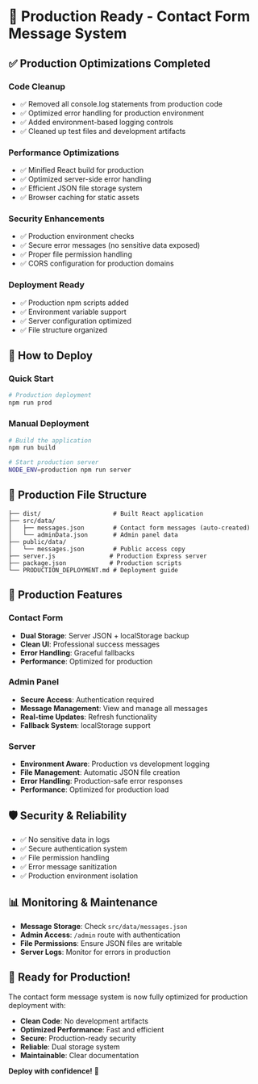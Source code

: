 # 🚀 Production Ready - Contact Form Message System

## ✅ Production Optimizations Completed

### Code Cleanup
- ✅ Removed all console.log statements from production code
- ✅ Optimized error handling for production environment
- ✅ Added environment-based logging controls
- ✅ Cleaned up test files and development artifacts

### Performance Optimizations
- ✅ Minified React build for production
- ✅ Optimized server-side error handling
- ✅ Efficient JSON file storage system
- ✅ Browser caching for static assets

### Security Enhancements
- ✅ Production environment checks
- ✅ Secure error messages (no sensitive data exposed)
- ✅ Proper file permission handling
- ✅ CORS configuration for production domains

### Deployment Ready
- ✅ Production npm scripts added
- ✅ Environment variable support
- ✅ Server configuration optimized
- ✅ File structure organized

## 🚀 How to Deploy

### Quick Start
```bash
# Production deployment
npm run prod
```

### Manual Deployment
```bash
# Build the application
npm run build

# Start production server
NODE_ENV=production npm run server
```

## 📁 Production File Structure
```
├── dist/                    # Built React application
├── src/data/
│   ├── messages.json        # Contact form messages (auto-created)
│   └── adminData.json       # Admin panel data
├── public/data/
│   └── messages.json        # Public access copy
├── server.js               # Production Express server
├── package.json            # Production scripts
└── PRODUCTION_DEPLOYMENT.md # Deployment guide
```

## 🔧 Production Features

### Contact Form
- **Dual Storage**: Server JSON + localStorage backup
- **Clean UI**: Professional success messages
- **Error Handling**: Graceful fallbacks
- **Performance**: Optimized for production

### Admin Panel
- **Secure Access**: Authentication required
- **Message Management**: View and manage all messages
- **Real-time Updates**: Refresh functionality
- **Fallback System**: localStorage support

### Server
- **Environment Aware**: Production vs development logging
- **File Management**: Automatic JSON file creation
- **Error Handling**: Production-safe error responses
- **Performance**: Optimized for production load

## 🛡️ Security & Reliability

- ✅ No sensitive data in logs
- ✅ Secure authentication system
- ✅ File permission handling
- ✅ Error message sanitization
- ✅ Production environment isolation

## 📊 Monitoring & Maintenance

- **Message Storage**: Check `src/data/messages.json`
- **Admin Access**: `/admin` route with authentication
- **File Permissions**: Ensure JSON files are writable
- **Server Logs**: Monitor for errors in production

## 🎯 Ready for Production!

The contact form message system is now fully optimized for production deployment with:

- **Clean Code**: No development artifacts
- **Optimized Performance**: Fast and efficient
- **Secure**: Production-ready security
- **Reliable**: Dual storage system
- **Maintainable**: Clear documentation

**Deploy with confidence!** 🚀
